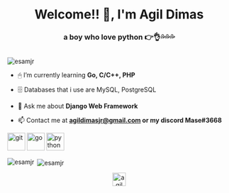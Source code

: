 <h1 align="center">Welcome!! 👋, I'm Agil Dimas</h1>
<h3 align="center">a boy who love python 👉👌💦💦💦</h3>

<p align="left"> <img src="https://media.giphy.com/media/aFTt8wvDtqKCQ/giphy.gif" alt="" /> </p>

<p align="left"> <img src="https://komarev.com/ghpvc/?username=esamjr" alt="esamjr" /> </p>

- 🖱 I’m currently learning **Go, C/C++, PHP**

- 🗄 Databases that i use are MySQL, PostgreSQL

- 💬 Ask me about **Django Web Framework**

- 📫 Contact me at **agildimasjr@gmail.com or my discord Mase#3668**

<p align="left"><img src="https://www.vectorlogo.zone/logos/git-scm/git-scm-icon.svg" alt="git" width="40" height="40"/> <img src="https://devicons.github.io/devicon/devicon.git/icons/go/go-original.svg" alt="go" width="40" height="40"/> <img src="https://devicons.github.io/devicon/devicon.git/icons/python/python-original.svg" alt="python" width="40" height="40"/></p><p><img align="left" src="https://github-readme-stats.vercel.app/api/top-langs/?username=esamjr&layout=compact&hide=html" alt="esamjr" /></p>

<p>&nbsp;<img align="center" src="https://github-readme-stats.vercel.app/api?username=esamjr&show_icons=true" alt="esamjr" /></p>

<p align="center">
<a href="https://linkedin.com/in/agil dimas" target="blank"><img align="center" src="https://cdn.jsdelivr.net/npm/simple-icons@3.0.1/icons/linkedin.svg" alt="agil dimas" height="30" width="30" /></a>
</p>
